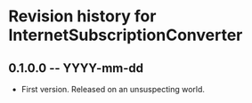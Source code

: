 # Revision history for InternetSubscriptionConverter

## 0.1.0.0 -- YYYY-mm-dd

* First version. Released on an unsuspecting world.
